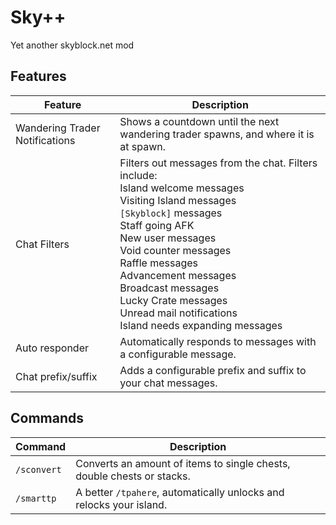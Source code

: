 # Sky++

Yet another skyblock.net mod

## Features

| Feature | Description |
| --- | --- |
| Wandering Trader Notifications | Shows a countdown until the next wandering trader spawns, and where it is at spawn. |
| Chat Filters | Filters out messages from the chat. Filters include: <br> Island welcome messages<br>Visiting Island messages <br>`[Skyblock]` messages<br>Staff going AFK<br>New user messages<br>Void counter messages<br>Raffle messages<br>Advancement messages<br>Broadcast messages<br>Lucky Crate messages<br>Unread mail notifications<br>Island needs expanding messages|
| Auto responder | Automatically responds to messages with a configurable message. ||
| Chat prefix/suffix | Adds a configurable prefix and suffix to your chat messages. |

## Commands

| Command | Description |
| --- | --- |
| `/sconvert` | Converts an amount of items to single chests, double chests or stacks. |
| `/smarttp` | A better `/tpahere`, automatically unlocks and relocks your island. |